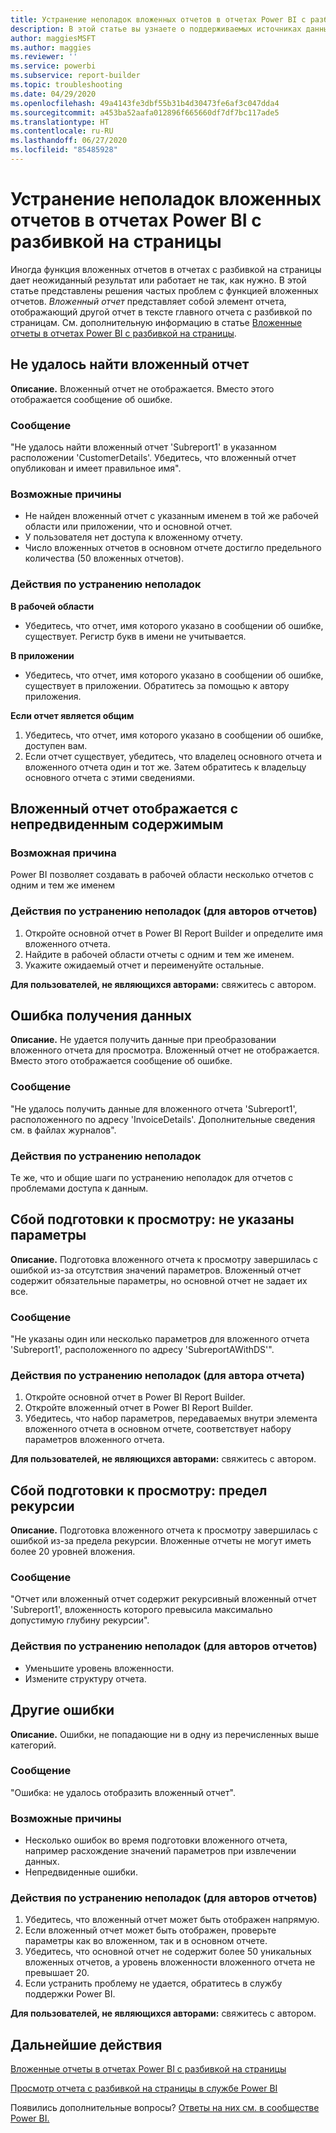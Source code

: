```yaml
---
title: Устранение неполадок вложенных отчетов в отчетах Power BI с разбивкой на страницы
description: В этой статье вы узнаете о поддерживаемых источниках данных для отчетов с разбивкой на страницы в службе Power BI и о подключении к источникам данных базы данных SQL Azure.
author: maggiesMSFT
ms.author: maggies
ms.reviewer: ''
ms.service: powerbi
ms.subservice: report-builder
ms.topic: troubleshooting
ms.date: 04/29/2020
ms.openlocfilehash: 49a4143fe3dbf55b31b4d30473fe6af3c047dda4
ms.sourcegitcommit: a453ba52aafa012896f665660df7df7bc117ade5
ms.translationtype: HT
ms.contentlocale: ru-RU
ms.lasthandoff: 06/27/2020
ms.locfileid: "85485928"
---
```

# <a name="troubleshoot-subreports-in-power-bi-paginated-reports"></a>Устранение неполадок вложенных отчетов в отчетах Power BI с разбивкой на страницы

Иногда функция вложенных отчетов в отчетах с разбивкой на страницы дает неожиданный результат или работает не так, как нужно. В этой статье представлены решения частых проблем с функцией вложенных отчетов. *Вложенный отчет* представляет собой элемент отчета, отображающий другой отчет в тексте главного отчета с разбивкой по страницам. См. дополнительную информацию в статье [Вложенные отчеты в отчетах Power BI с разбивкой на страницы](subreports.md).

## <a name="subreport-couldnt-be-found"></a>Не удалось найти вложенный отчет

**Описание.** Вложенный отчет не отображается. Вместо этого отображается сообщение об ошибке.

### <a name="message"></a>Сообщение

"Не удалось найти вложенный отчет 'Subreport1' в указанном расположении 'CustomerDetails'. Убедитесь, что вложенный отчет опубликован и имеет правильное имя".

### <a name="possible-reasons"></a>Возможные причины

- Не найден вложенный отчет с указанным именем в той же рабочей области или приложении, что и основной отчет.
- У пользователя нет доступа к вложенному отчету.
- Число вложенных отчетов в основном отчете достигло предельного количества (50 вложенных отчетов).

### <a name="troubleshooting-steps"></a>Действия по устранению неполадок

**В рабочей области**

- Убедитесь, что отчет, имя которого указано в сообщении об ошибке, существует. Регистр букв в имени не учитывается.

**В приложении**

- Убедитесь, что отчет, имя которого указано в сообщении об ошибке, существует в приложении. Обратитесь за помощью к автору приложения.

**Если отчет является общим**

1. Убедитесь, что отчет, имя которого указано в сообщении об ошибке, доступен вам.
2. Если отчет существует, убедитесь, что владелец основного отчета и вложенного отчета один и тот же. Затем обратитесь к владельцу основного отчета с этими сведениями.

## <a name="subreport-renders-with-unexpected-content"></a>Вложенный отчет отображается с непредвиденным содержимым

### <a name="possible-reason"></a>Возможная причина

Power BI позволяет создавать в рабочей области несколько отчетов с одним и тем же именем

### <a name="troubleshooting-steps-for-report-authors"></a>Действия по устранению неполадок (для авторов отчетов)

1. Откройте основной отчет в Power BI Report Builder и определите имя вложенного отчета.
2. Найдите в рабочей области отчеты с одним и тем же именем.
3. Укажите ожидаемый отчет и переименуйте остальные.

**Для пользователей, не являющихся авторами:** свяжитесь с автором.

## <a name="data-retrieval-fails"></a>Ошибка получения данных

**Описание.** Не удается получить данные при преобразовании вложенного отчета для просмотра. Вложенный отчет не отображается. Вместо этого отображается сообщение об ошибке.

### <a name="message"></a>Сообщение

"Не удалось получить данные для вложенного отчета 'Subreport1', расположенного по адресу 'InvoiceDetails'. Дополнительные сведения см. в файлах журналов".

### <a name="troubleshooting-steps"></a>Действия по устранению неполадок

Те же, что и общие шаги по устранению неполадок для отчетов с проблемами доступа к данным.

## <a name="rendering-fails-unspecified-parameters"></a>Сбой подготовки к просмотру: не указаны параметры

**Описание.** Подготовка вложенного отчета к просмотру завершилась с ошибкой из-за отсутствия значений параметров. Вложенный отчет содержит обязательные параметры, но основной отчет не задает их все.

### <a name="message"></a>Сообщение 
"Не указаны один или несколько параметров для вложенного отчета 'Subreport1', расположенного по адресу 'SubreportAWithDS'".

### <a name="troubleshooting-steps-for-the-report-author"></a>Действия по устранению неполадок (для автора отчета)

1. Откройте основной отчет в Power BI Report Builder.
2. Откройте вложенный отчет в Power BI Report Builder.
3. Убедитесь, что набор параметров, передаваемых внутри элемента вложенного отчета в основном отчете, соответствует набору параметров вложенного отчета.

**Для пользователей, не являющихся авторами:** свяжитесь с автором.

## <a name="rendering-fails-recursion-limit"></a>Сбой подготовки к просмотру: предел рекурсии

**Описание.** Подготовка вложенного отчета к просмотру завершилась с ошибкой из-за предела рекурсии. Вложенные отчеты не могут иметь более 20 уровней вложения.

### <a name="message"></a>Сообщение

"Отчет или вложенный отчет содержит рекурсивный вложенный отчет 'Subreport1', вложенность которого превысила максимально допустимую глубину рекурсии".

### <a name="troubleshooting-steps-for-report-authors"></a>Действия по устранению неполадок (для авторов отчетов)

- Уменьшите уровень вложенности.
- Измените структуру отчета.

## <a name="other-errors"></a>Другие ошибки

**Описание.** Ошибки, не попадающие ни в одну из перечисленных выше категорий.

### <a name="message"></a>Сообщение

"Ошибка: не удалось отобразить вложенный отчет".

### <a name="possible-reasons"></a>Возможные причины

- Несколько ошибок во время подготовки вложенного отчета, например расхождение значений параметров при извлечении данных.
- Непредвиденные ошибки.

### <a name="troubleshooting-steps-for-report-authors"></a>Действия по устранению неполадок (для авторов отчетов)

1. Убедитесь, что вложенный отчет может быть отображен напрямую.
2. Если вложенный отчет может быть отображен, проверьте параметры как во вложенном, так и в основном отчете.
3. Убедитесь, что основной отчет не содержит более 50 уникальных вложенных отчетов, а уровень вложенности вложенного отчета не превышает 20.
4. Если устранить проблему не удается, обратитесь в службу поддержки Power BI.

**Для пользователей, не являющихся авторами:** свяжитесь с автором.

## <a name="next-steps"></a>Дальнейшие действия

[Вложенные отчеты в отчетах Power BI с разбивкой на страницы](subreports.md)

[Просмотр отчета с разбивкой на страницы в службе Power BI](../consumer/paginated-reports-view-power-bi-service.md)

Появились дополнительные вопросы? [Ответы на них см. в сообществе Power BI.](https://community.powerbi.com/)
